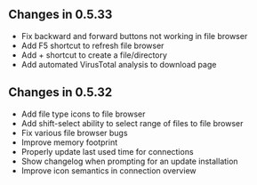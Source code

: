 ## Changes in 0.5.33
- Fix backward and forward buttons not working in file browser
- Add F5 shortcut to refresh file browser
- Add + shortcut to create a file/directory
- Add automated VirusTotal analysis to download page

## Changes in 0.5.32
- Add file type icons to file browser
- Add shift-select ability to select range of files to file browser
- Fix various file browser bugs
- Improve memory footprint
- Properly update last used time for connections
- Show changelog when prompting for an update installation
- Improve icon semantics in connection overview
